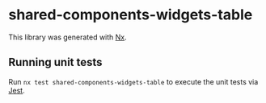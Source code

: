 # shared-components-widgets-table

This library was generated with [Nx](https://nx.dev).

## Running unit tests

Run `nx test shared-components-widgets-table` to execute the unit tests via [Jest](https://jestjs.io).
